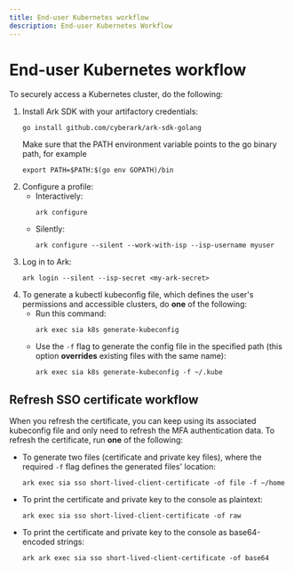 ```yaml
---
title: End-user Kubernetes workflow
description: End-user Kubernetes Workflow
---
```


# End-user Kubernetes workflow

To securely access a Kubernetes cluster, do the following:

1. Install Ark SDK with your artifactory credentials:
   ```shell linenums="0"
   go install github.com/cyberark/ark-sdk-golang
   ```
   Make sure that the PATH environment variable points to the go binary path, for example
   ```shell linenums="0"
   export PATH=$PATH:$(go env GOPATH)/bin
   ```
1. Configure a profile:
    * Interactively:
        ```shell linenums="0"
        ark configure
        ```
    * Silently:
        ```shell linenums="0"
        ark configure --silent --work-with-isp --isp-username myuser
        ```
1. Log in to Ark:
    ```shell linenums="0"
    ark login --silent --isp-secret <my-ark-secret>
    ```
1. To generate a kubectl kubeconfig file, which defines the user's permissions and accessible clusters, do **one** of the following:
    * Run this command:
        ```shell linenums="0"
        ark exec sia k8s generate-kubeconfig
        ```
    * Use the `-f` flag to generate the config file in the specified path (this option **overrides** existing files with the same name):
        ```shell
        ark exec sia k8s generate-kubeconfig -f ~/.kube
        ```

## Refresh SSO certificate workflow

When you refresh the certificate, you can keep using its associated kubeconfig file and only need to refresh the MFA authentication data. To refresh the certificate, run **one** of the following:

* To generate two files (certificate and private key files), where the required `-f` flag defines the generated files' location:
    ```shell
    ark exec sia sso short-lived-client-certificate -of file -f ~/home
    ```
* To print the certificate and private key to the console as plaintext:
    ```shell
    ark exec sia sso short-lived-client-certificate -of raw
    ```
* To print the certificate and private key to the console as base64-encoded strings:
    ```shell
    ark ark exec sia sso short-lived-client-certificate -of base64
    ```
